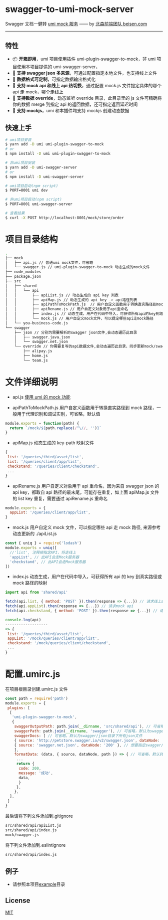 # swagger-to-umi-mock-server

Swagger 文档一健转 [umi mock 服务](https://umijs.org/zh/guide/mock-data.html#%E4%BD%BF%E7%94%A8-umi-%E7%9A%84-mock-%E5%8A%9F%E8%83%BD)
—— by [北森前端团队 beisen.com](https://www.beisen.com/)

---

## 特性

- 📦 **开箱即用**，umi 项目使用插件 umi-plugin-swagger-to-mock，非 umi 项目使用本项目提供的 umi-swagger-server，
- 🏈 **支持 swagger json 多来源**，可通过配置指定本地文件，也支持线上文件
- 🎉 **数据格式可定制**，可指定数据输出格式化
- 🚀 **支持 mock api 和线上 api 热切换**，通过配置 mock.js 文件提定具体的哪个 api 走 mock，哪个走线上
- 💈 **支持数据 override**，动态监听 override 目录，此目录里的 js 文件可精确将你的数据 merge 到指定 api 的返回数据，还可指定返回延迟时间
- 🐠 **支持 mockjs**，umi 和本插件均支持 mockjs 创建动态数据

## 快速上手

```bash
# umi项目安装
$ yarn add -D umi umi-plugin-swagger-to-mock
# or
$ npm install -D umi umi-plugin-swagger-to-mock

# 非umi项目安装
$ yarn add -D umi-swagger-server
# or
$ npm install -D umi-swagger-server

# umi项目启动(npm script)
$ PORT=8001 umi dev

# 非umi项目启动(npm script)
$ PORT=8001 umi-swagger-server

# 查看结果
$ curl -X POST http://localhost:8001/mock/store/order

```

# 项目目录结构

```bash
.
├── mock
│   ├── api.js // 普通umi mock文件，可省略
│   └── swagger.js // umi-plugin-swagger-to-mock 动态生成的mock文件
├── node_modules
├── package.json
├── src
│   ├── shared
│   │   └── api
│   │       ├── apiList.js // 动态生成的 api key 列表
│   │       ├── apiMap.js // 动态生成的 api key -> api路径列表
│   │       ├── apiPathToMockPath.js  // 用户自定义函数用于转换直实路径到mock路径
│   │       ├── apiRename.js // 用户自定义对象用于api重命名
│   │       ├── index.js // 动态生成，用户在代码中导入，可获得所有api的key到路径的映射
│   │       └── mock.js // 用户自定义mock文件，可以提定哪些api走mock路径
│   └── you-business-code.js
└── swagger
    ├── json // 分别为需要解析的swagger json文件,会动态遍历此目录
    │   ├── swagger.java.json
    │   └── swagger.net.json
    └── override // 你需要复写的api数据文件,会动态遍历此目录，同步更新mock/swagger.js
        ├── alipay.js
        ├── home.js
        └── team.js
```

# 文件详细说明

- api.js [使用 umi 的 mock 功能](https://umijs.org/zh/guide/mock-data.html#%E4%BD%BF%E7%94%A8-umi-%E7%9A%84-mock-%E5%8A%9F%E8%83%BD)

- apiPathToMockPath.js 用户自定义函数用于转换直实路径到 mock 路径，一般用于代理识别和调试实别，可省略，默认值

```javascript
module.exports = function(path) {
  return `/mock/${path.replace(/^\//, '')}`
}
```

- apiMap.js 动态生成的 key-path 映射文件

```javascript
{
 list: '/queries/third/asset/list',
 list: '/queries/client/app/list',
 checkstand: '/queries/client/checkstand',
 ...
}
```

- apiRename.js 用户自定义对象用于 api 重命名，因为来自 swagger json 的 api key，都取自 api 路径的最末尾，可能存在重复，如上面 apiMap.js 文件的 list key 重复，需要通过 apiRename.js 重命名

```javascript
module.exports = {
  appList: '/queries/client/app/list',
}
```

- mock.js 用户自定义 mock 文件，可以指定哪些 api 走 mock 路径, 来源参考动态更新的 ./apiList.js

```javascript
const { uniq } = require('lodash')
module.exports = uniq([
  //'list', 注释掉指定API，将走线上
  'appList', // 此API会走Mock服务器
  'checkstand', // 此API会走Mock服务器
])
```

- index.js 动态生成，用户在代码中导入，可获得所有 api 的 key 到真实路径或 mock 路径的映射

```javascript
import api from 'shared/api'

fetch(api.list, { method: 'POST' }).then(response => {...}) // 请求线上api
fetch(api.appList).then(response => {...}) // 请求mock api
fetch(api.checkstand, { method: 'POST' }).then(response => {...}) // 请求mock api

console.log(api)
-------------------
=> {
 list: '/queries/third/asset/list',
 appList: '/mock/queries/client/app/list',
 checkstand: '/mock/queries/client/checkstand',
 ...
}
```

# 配置.umirc.js

在项目根目录创建.umirc.js 文件

```javascript
const path = require('path')
module.exports = {
 plugins: [
  [
   'umi-plugin-swagger-to-mock',
   {
    swaggerOutputPath: path.join(__dirname, 'src/shared/api'), // 可省略默认为src/shared/api
    swaggerPath: path.join(__dirname, 'swagger'), // 可省略，默认为swagger, 此目录须包含两个子目录json 和 override
    swaggerDocs: [ // 可省略，默认为swagger/json目录下所有json文件
    { source: 'http://petstore.swagger.io/v2/swagger.json', dataNode: 'default' }, //   dataNode 为swagger文档存放数据的节点，一般取值: default | 200
    { source: 'swagger.net.json', dataNode: '200' }, // 想要指定swagger/json/  swagger.net.json的dataNode为 200
   	],
    formatData: (data, { source, dataNode, path }) => { // 可省略，默认转换为{code: 200,   message: '成功', data}
     ...
     return {
      code: 200,
      message: '成功',
      data,
      }
     },
    },
  ],
 ]
}
```

最后请将下列文件添加到.gitignore

```bash
src/shared/api/apiList.js
src/shared/api/index.js
mock/swagger.js
```

将下列文件添加到.eslintignore

```bash
src/shared/api/index.js
```

## 例子

- 请参照本项目[example](https://github.com/Leonard-Li777/swagger-to-umi-mock-server/tree/master/example)目录

## License

[MIT](./LICENSE)
